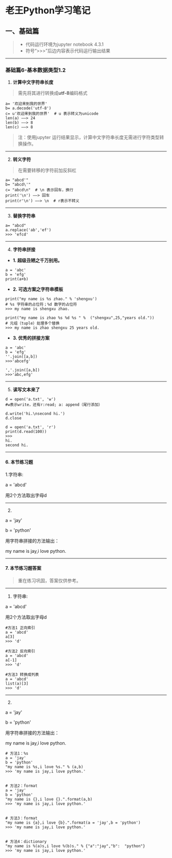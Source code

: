 # 老王Python学习笔记
## 一、基础篇

> - 代码运行环境为jupyter notebook 4.3.1
> - 符号“>>>”后边内容表示代码运行输出结果

---

### 基础篇6-基本数据类型1.2

1. **计算中文字符串长度**
> 需先将其进行转换成**utf-8**编码格式

```
a= '欢迎来到我的世界'
b= a.decode('utf-8')
c= u'欢迎来到我的世界'  # u 表示转义为unicode
len(a) ——> 24
len(b) ——> 8
len(c) ——> 8
```
> 注：使用jupyter  运行结果显示，计算中文字符串长度无需进行字符类型转换操作。

---

2. **转义字符**
> 在需要转移的字符前加反斜杠

```
a= "abcd'"
b= "abcd\'"
c= "abcd\n"  # \n 表示回车，换行
print('\n') ——> 回车
print(r'\n') ——> \n  # r表示不转义
```
---

3. **替换字符串**

```
a= "abcd"
a.replace('ab','ef')
>>> 'efcd'
```
---

4. **字符串拼接**


- **1. 超级丑陋之千万别用。**

```
a = 'abc'
b = 'efg'
print(a+b)
```

- **2. 可选方案之字符串模板**
```
print("my name is %s zhao." % 'shengxu')  
# %s 字符串的占位符；%d 数字的占位符
>>> my name is shengxu zhao.

print("my name is zhao %s %d %s " %  ("shengxu",25,"years old."))  
# 元组（tuple）处理多个替换
>>> my name is zhao shengxu 25 years old. 
```
- **3. 优秀的拼接方案**

```
a = 'abc'
b = 'efg'
''.join([a,b])
>>>'abcefg'

','.join([a,b])
>>>'abc,efg'
```
---

5. **读写文本来了**
```
d = open('a.txt', 'w') 
#w表示write，还有r:read; a: append（尾行添加）

d.write('hi.\nsecond hi.')
d.close

d = open('a.txt', 'r') 
print(d.read(100))
>>>
hi.
second hi.
```
---

#### 6. 本节练习题

1.字符串:

a = 'abcd'

用2个方法取出字母d

---

2.
a = 'jay'

b = 'python'

用字符串拼接的方法输出：

my name is jay,i love python.

---

#### 7. 本节练习题答案

> 重在练习巩固，答案仅供参考。

---

1. 字符串:

a = 'abcd'

用2个方法取出字母d

```
#方法1 正向索引
a = 'abcd'
a[3]
>>> 'd'

#方法2 反向索引
a = 'abcd'
a[-1]
>>> 'd'

#方法3 转换成列表
a = 'abcd'
list(a)[3]
>>> 'd'
```
---

2. 
a = 'jay'

b = 'python'

用字符串拼接的方法输出：

my name is jay,i love python.

```
# 方法1：%s
a = 'jay'
b = 'python'
"my name is %s,i love %s." % (a,b)
>>> 'my name is jay,i love python.'


# 方法2：format
a = 'jay'
b = 'python'
"my name is {},i love {}.".format(a,b)
>>> 'my name is jay,i love python.'


# 方法3：format
"my name is {a},i love {b}.".format(a = 'jay',b = 'python')
>>> 'my name is jay,i love python.'


# 方法4：dictionary
"my name is %(a)s,i love %(b)s." % {"a":"jay","b":  "python"}
>>> 'my name is jay,i love python.'

```